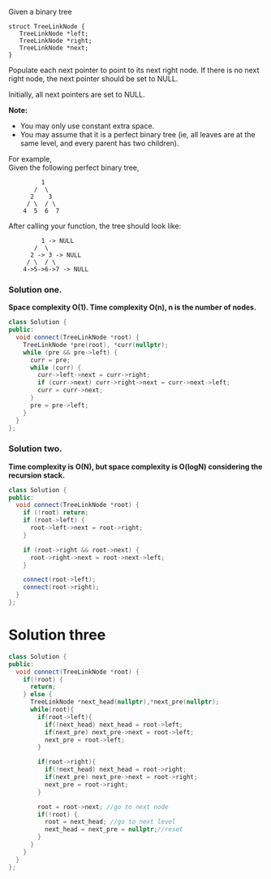 Given a binary tree

```
struct TreeLinkNode {
   TreeLinkNode *left;
   TreeLinkNode *right;
   TreeLinkNode *next;
}
```

Populate each next pointer to point to its next right node. If there is no next right node, the next pointer should be set to NULL.

Initially, all next pointers are set to NULL.

__Note:__

* You may only use constant extra space.
* You may assume that it is a perfect binary tree (ie, all leaves are at the same level, and every parent has two children).

For example,  
Given the following perfect binary tree,   

```
         1
       /  \
      2    3
     / \  / \
    4  5  6  7
```

After calling your function, the tree should look like:

```
         1 -> NULL
       /  \
      2 -> 3 -> NULL
     / \  / \
    4->5->6->7 -> NULL
```
### Solution one. 

__Space complexity  O(1). Time complexity O(n), n is the number of nodes.__

```cpp
class Solution {
public:
  void connect(TreeLinkNode *root) {
    TreeLinkNode *pre(root), *curr(nullptr);
    while (pre && pre->left) {
      curr = pre;
      while (curr) {
        curr->left->next = curr->right;
        if (curr->next) curr->right->next = curr->next->left;
        curr = curr->next;
      }
      pre = pre->left;
    }
  }
};
```

### Solution two. 

__Time complexity is O(N), but space complexity is O(logN) considering the recursion stack.__

```cpp
class Solution {
public:
  void connect(TreeLinkNode *root) {
    if (!root) return;
    if (root->left) {
      root->left->next = root->right;
    }

    if (root->right && root->next) {
      root->right->next = root->next->left;
    }

    connect(root->left);
    connect(root->right);
  }
};
```

# Solution three

```cpp
class Solution {
public:
  void connect(TreeLinkNode *root) {
    if(!root) {
      return;
    } else {
      TreeLinkNode *next_head(nullptr),*next_pre(nullptr);
      while(root){
        if(root->left){
          if(!next_head) next_head = root->left;
          if(next_pre) next_pre->next = root->left;
          next_pre = root->left;
        }

        if(root->right){
          if(!next_head) next_head = root->right;
          if(next_pre) next_pre->next = root->right;
          next_pre = root->right;
        }

        root = root->next; //go to next node
        if(!root) {
          root = next_head; //go to next level
          next_head = next_pre = nullptr;//reset
        }
      }
    }
  }
};
```
